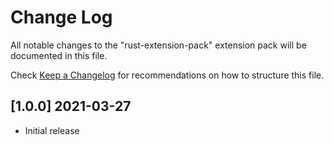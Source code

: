 # Change Log

All notable changes to the "rust-extension-pack" extension pack will be documented in this file.

Check [Keep a Changelog](http://keepachangelog.com/) for recommendations on how to structure this file.

## [1.0.0] 2021-03-27

- Initial release
